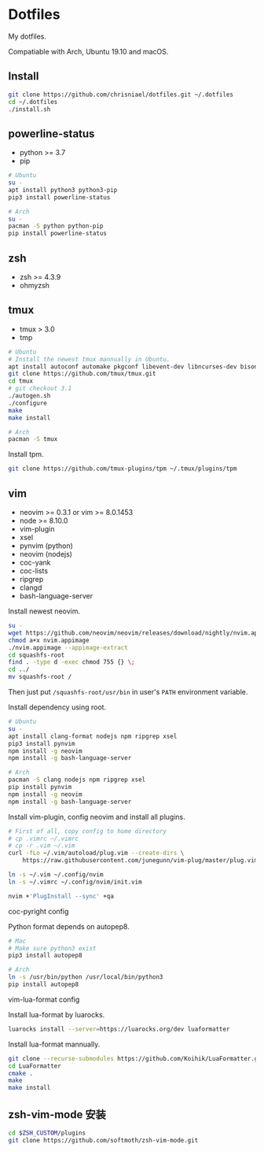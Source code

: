 # Dotfiles

My dotfiles.

Compatiable with Arch, Ubuntu 19.10 and macOS.

## Install

```bash
git clone https://github.com/chrisniael/dotfiles.git ~/.dotfiles
cd ~/.dotfiles
./install.sh
```

## powerline-status

- python >= 3.7
- pip

```bash
# Ubuntu
su -
apt install python3 python3-pip
pip3 install powerline-status
```

```bash
# Arch
su -
pacman -S python python-pip
pip install powerline-status
```

## zsh

- zsh >= 4.3.9
- ohmyzsh

## tmux

- tmux > 3.0
- tmp

```bash
# Ubuntu
# Install the newest tmux mannually in Ubuntu.
apt install autoconf automake pkgconf libevent-dev libncurses-dev bison
git clone https://github.com/tmux/tmux.git
cd tmux
# git checkout 3.1
./autogen.sh
./configure
make
make install
```

```bash
# Arch
pacman -S tmux
```

Install tpm.

```bash
git clone https://github.com/tmux-plugins/tpm ~/.tmux/plugins/tpm
```

## vim

- neovim >= 0.3.1 or vim >= 8.0.1453
- node >= 8.10.0
- vim-plugin
- xsel
- pynvim (python)
- neovim (nodejs)
- coc-yank
- coc-lists
- ripgrep
- clangd
- bash-language-server

Install newest neovim.

```bash
su -
wget https://github.com/neovim/neovim/releases/download/nightly/nvim.appimage
chmod a+x nvim.appimage
./nvim.appimage --appimage-extract
cd squashfs-root
find . -type d -exec chmod 755 {} \;
cd ../
mv squashfs-root /
```

Then just put `/squashfs-root/usr/bin` in user's `PATH` environment variable.

Install dependency using root.

```bash
# Ubuntu
su -
apt install clang-format nodejs npm ripgrep xsel
pip3 install pynvim
npm install -g neovim
npm install -g bash-language-server
```

```bash
# Arch
pacman -S clang nodejs npm ripgrep xsel
pip install pynvim
npm install -g neovim
npm install -g bash-language-server
```

Install vim-plugin, config neovim and install all plugins.

```bash
# First of all, copy config to home directory
# cp .vimrc ~/.vimrc
# cp -r .vim ~/.vim
curl -fLo ~/.vim/autoload/plug.vim --create-dirs \
    https://raw.githubusercontent.com/junegunn/vim-plug/master/plug.vim

ln -s ~/.vim ~/.config/nvim
ln -s ~/.vimrc ~/.config/nvim/init.vim

nvim +'PlugInstall --sync' +qa
```

coc-pyright config

Python format depends on autopep8.

```bash
# Mac
# Make sure python3 exist
pip3 install autopep8
```

```bash
# Arch
ln -s /usr/bin/python /usr/local/bin/python3
pip install autopep8
```

vim-lua-format config

Install lua-format by luarocks.

```bash
luarocks install --server=https://luarocks.org/dev luaformatter
```

Install lua-format mannually.

```bash
git clone --recurse-submodules https://github.com/Koihik/LuaFormatter.git
cd LuaFormatter
cmake .
make
make install
```

## zsh-vim-mode 安装

```bash
cd $ZSH_CUSTOM/plugins
git clone https://github.com/softmoth/zsh-vim-mode.git
```
